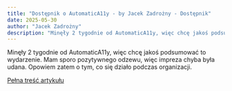 ```yaml
---
title: "Dostępnik o AutomaticA11y - by Jacek Zadrożny - Dostępnik"
date: 2025-05-30
author: "Jacek Zadrożny"
description: "Minęły 2 tygodnie od AutomaticA11y, więc chcę jakoś podsumować to wydarzenie. Mam sporo pozytywnego odzewu, więc impreza chyba była udana. Opowiem zatem o tym, co się działo podczas organizacji."
---
```


Minęły 2 tygodnie od AutomaticA11y, więc chcę jakoś podsumować to wydarzenie. Mam sporo pozytywnego odzewu, więc impreza chyba była udana. Opowiem zatem o tym, co się działo podczas organizacji.

[Pełna treść artykułu](https://dostepnik.substack.com/p/dostepnik-o-automatica11y-994)
